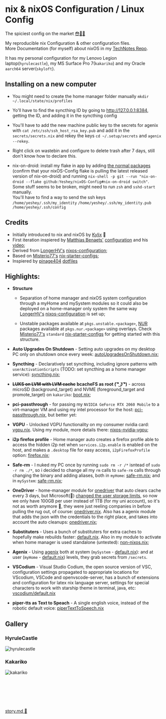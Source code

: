 # nix & nixOS Configuration / Linux Config
The spiciest config on the market [😳🥵💦](https://matias.me/nsfw/)

My reproducible nix Configuration & other configuration files.  
More Documentation (for myself) about nixOS in my [TechNotes Repo](https://github.com/Yeshey/TechNotes).  

It has my personal configuration for my Lenovo Legion laptop(`hyrulecastle`), my MS Surface Pro 7(`kakariko`) and my Oracle `aarch64` server(`skyloft`).

## Installing on a new computer

- You might need to create the home manager folder manually `mkdir ~/.local/state/nix/profiles`

- Yo'll have to find the syncthing ID by going to http://127.0.0.1:8384, getting the ID, and adding it in the syncthing config

- You'll have to add the new machine public key to the secrets for agenix with `cat /etc/ssh/ssh_host_rsa_key.pub` and add it in the `secrets/secrets.nix` and rekey the keys `cd ~/.setup/secrets` and `agenix --rekey`.

- Right click on wastebin and configure to delete trash after 7 days, still don't know how to declare this.

- nix-on-droid: install my flake in app by adding [the normal packages](https://nix-on-droid.unboiled.info/upgrade.txt) (confirm that your nixOS-Config flake is pulling the latest released version of nix-on-droid) and running `nix-shell -p git --run "nix-on-droid --flake github:Yeshey/nixOS-Config#nix-on-droid switch"`.  
  Some stuff seems to be broken, might need to run `zsh` and `sshd-start` manually.  
  You'll have to find a way to send the ssh keys `/home/yeshey/.ssh/my_identity` `/home/yeshey/.ssh/my_identity.pub` `/home/yeshey/.ssh/config`

## Credits

- Initially introduced to nix and nixOS by [Kylix](https://github.com/kylixafonso) 👀
- First iteration inspiered by [Matthias Benaets'](https://github.com/MatthiasBenaets) [configuration](https://github.com/MatthiasBenaets/nixos-config) and his [video](https://www.youtube.com/watch?v=AGVXJ-TIv3Y);
- Derived from [LongerHV's](https://github.com/LongerHV) [nixos-configuration](https://github.com/LongerHV/nixos-configuration/tree/master);
- Based on [Misterio77's](https://github.com/Misterio77) [nix-starter-configs](https://github.com/Misterio77/nix-starter-configs);
- Inspiered by [pinage404](https://gitlab.com/pinage404) [dotfiles](https://gitlab.com/pinage404/dotfiles)

## Highlights:

- **Structure** 
    - Separation of home manager and nixOS system configuration through a myHome and mySystem modules so it could also be deployed on a home-manager only system the same way [LongerHV's](https://github.com/LongerHV) [nixos-configuration](https://github.com/LongerHV/nixos-configuration/tree/master) is set up;

    - Unstable packages available at `pkgs.unstable.<package>`, [NUR](https://github.com/nix-community/NUR) packages available at `pkgs.nur.<package>` using overlays. Check [Misterio77's](https://github.com/Misterio77) `standard` [nix-starter-configs](https://github.com/Misterio77/nix-starter-configs) for getting started with this structure.

- **Auto Upgrades On Shutdown** - Setting auto upgrades on my desktop PC only on shutdown once every week: [autoUpgradesOnShutdown.nix](https://github.com/Yeshey/nixOS-Config/blob/main/modules/nixos/mySystem/autoUpgradesOnShutdown.nix);

- **Syncthing** - Declaratively set syncthing, including ignore patterns with `userActivationScripts` (TODO: set syncthing as a home manager service): [syncthing.nix](https://github.com/Yeshey/nixOS-Config/blob/main/modules/nixos/mySystem/syncthing.nix);

- ~~**LUKS on LVM with LVM cache**~~ **bcacheFS as root ( ͡° ͜ʖ ͡°)** - across microSD (background_target) and NVME (foreground_target and promote_target) on `kakariko`: [boot.nix](https://github.com/Yeshey/nixOS-Config/blob/main/nixos/kakariko/boot.nix);

- **pci-passthrough** - for passing my `NVIDIA GeForce RTX 2060 Mobile` to a virt-manager VM and using my intel processor for the host: [pci-passthrough.nix](https://github.com/Yeshey/nixOS-Config/blob/main/nixos/hyrulecastle/pci-passthrough.nix), but better yet:

- **VGPU** - Unlocked VGPU functionality on my consumer nvidia card: [vgpu.nix](https://github.com/Yeshey/nixOS-Config/blob/main/nixos/hyrulecastle/vgpu.nix). Using my module, more details there: [nixos-nvidia-vgpu](https://github.com/Yeshey/nixos-nvidia-vgpu);

- **i2p firefox profile** - Home manager auto creates a firefox profile able to access the hidden i2p net when `services.i2p.enable` is enabled on the host, and makes a `.desktop` file for easy access, `i2pFirefoxProfile` option: [firefox.nix](https://github.com/Yeshey/nixOS-Config/blob/main/modules/home-manager/myHome/homeApps/firefox.nix);

- **Safe-rm** - I nuked my PC once by running `sudo rm -r /*` isntead of `sudo -r rm ./*`, so i decided to change all my `rm` calls to `safe-rm` calls through changing the binary and adding aliases, both in `myHome`: [safe-rm.nix](https://github.com/Yeshey/nixOS-Config/blob/main/modules/home-manager/myHome/safe-rm.nix); and in `mySystem`: [safe-rm.nix](https://github.com/Yeshey/nixOS-Config/blob/main/modules/nixos/mySystem/safe-rm.nix);

- **OneDriver** - home-manager module for [onedriver](https://github.com/jstaf/onedriver) that auto clears cache every 3 days, but Microsoft(🫠) [changed the user storage limits](https://blog.shi.com/next-generation-infrastructure/cloud/are-you-prepared-for-the-end-of-office-365-a1-plus-and-unlimited-cloud-storage/#:~:text=All%20school%20tenants,tenant%E2%80%99s%20100TB%20pool.), so now we only have 100GB per user instead of 1TB (for my uni account), so it's not as worth anymore 🥲, they were just reeling companies in before pulling the rug out, of course: [onedriver.nix](https://github.com/Yeshey/nixOS-Config/blob/main/modules/home-manager/myHome/onedriver.nix). Also has a agenix module that adds the json with the credentials to the right place, and takes into account the auto cleanups: [onedriver.nix](https://github.com/Yeshey/nixOS-Config/blob/main/modules/home-manager/myHome/agenix/onedriver.nix);

- **Substituters** - Uses a bunch of substituters for extra caches to hopefully make rebuilds faster: [default.nix](https://github.com/Yeshey/nixOS-Config/blob/main/modules/nixos/mySystem/default.nix). Also in my module to activate when home manager is used standalone (untested): [non-nixos.nix](https://github.com/Yeshey/nixOS-Config/blob/main/modules/home-manager/myHome/non-nixos.nix);

- **Agenix** - Using [agenix](https://github.com/ryantm/agenix) both at system (`mySystem` - [default.nix](https://github.com/Yeshey/nixOS-Config/blob/main/modules/nixos/mySystem/agenix/default.nix)):  and at user (`myHome` - [default.nix](https://github.com/Yeshey/nixOS-Config/blob/main/modules/home-manager/myHome/agenix/default.nix)) levels, they grab secrets from `/secrets`.

- **VSCodium** - Visual Studio Codium, the open source version of VSC, configuration settings propagated to appropriate locations for VScodium, VSCode and openvscode-server, has a bunch of extensions and configuration for latex nix language server, settings for special characters to work with starship theme in terminal, java, etc: [vscodium/default.nix](https://github.com/Yeshey/nixOS-Config/blob/main/modules/home-manager/myHome/homeApps/vscodium/default.nix)

- **piper-tts as Text to Speach** - A single english voice, instead of the robotic default voice: [piperTextToSpeech.nix](https://github.com/Yeshey/nixOS-Config/blob/main/modules/nixos/mySystem/piperTextToSpeech.nix)

## Gallery

### HyruleCastle

![hyrulecastle](https://github.com/Yeshey/nixOS-Config/assets/41551785/93350f05-7a1c-4f19-adac-f3e912ec6641)

### Kakariko

![kakariko](https://github.com/Yeshey/nixOS-Config/assets/41551785/87c28630-9c44-4931-a4d2-573376999ff6)

&nbsp;

&nbsp;

&nbsp;

[story.md 🥀](https://github.com/Yeshey/nixOS-Config/blob/main/story.md)
